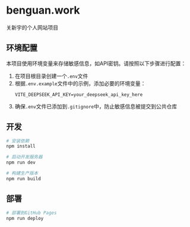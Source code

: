 # benguan.work

关新宇的个人网站项目

## 环境配置

本项目使用环境变量来存储敏感信息，如API密钥。请按照以下步骤进行配置：

1. 在项目根目录创建一个`.env`文件
2. 根据`.env.example`文件中的示例，添加必要的环境变量：
   ```
   VITE_DEEPSEEK_API_KEY=your_deepseek_api_key_here
   ```
3. 确保`.env`文件已添加到`.gitignore`中，防止敏感信息被提交到公共仓库

## 开发

```bash
# 安装依赖
npm install

# 启动开发服务器
npm run dev

# 构建生产版本
npm run build
```

## 部署

```bash
# 部署到GitHub Pages
npm run deploy
```
